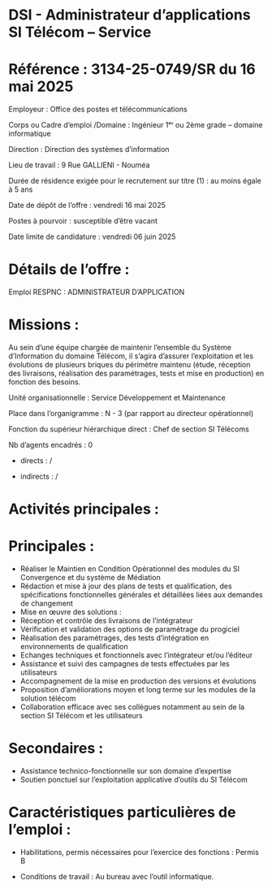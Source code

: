 # DSI - Administrateur d’applications SI Télécom – Service

# Référence : 3134-25-0749/SR du 16 mai 2025

Employeur : Office des postes et télécommunications

Corps ou Cadre d’emploi /Domaine : Ingénieur 1ᵉʳ ou 2ème grade – domaine informatique

Direction : Direction des systèmes d’information

Lieu de travail : 9 Rue GALLIENI - Nouméa

Durée de résidence exigée pour le recrutement sur titre (1) : au moins égale à 5 ans

Date de dépôt de l’offre : vendredi 16 mai 2025

Postes à pourvoir : susceptible d’être vacant

Date limite de candidature : vendredi 06 juin 2025

# Détails de l’offre :

Emploi RESPNC : ADMINISTRATEUR D’APPLICATION

# Missions :

Au sein d’une équipe chargée de maintenir l’ensemble du Système d’Information du domaine Télécom, il s’agira d’assurer l’exploitation et les évolutions de plusieurs briques du périmètre maintenu (étude, réception des livraisons, réalisation des paramétrages, tests et mise en production) en fonction des besoins.

Unité organisationnelle : Service Développement et Maintenance

Place dans l’organigramme : N - 3 (par rapport au directeur opérationnel)

Fonction du supérieur hiérarchique direct : Chef de section SI Télécoms

Nb d’agents encadrés : 0

- directs : /

- indirects : /

# Activités principales :

# Principales :

- Réaliser le Maintien en Condition Opérationnel des modules du SI Convergence et du système de Médiation
- Rédaction et mise à jour des plans de tests et qualification, des spécifications fonctionnelles générales et détaillées liées aux demandes de changement
- Mise en œuvre des solutions :
- Réception et contrôle des livraisons de l’intégrateur
- Vérification et validation des options de paramétrage du progiciel
- Réalisation des paramétrages, des tests d’intégration en environnements de qualification
- Echanges techniques et fonctionnels avec l’intégrateur et/ou l’éditeur
- Assistance et suivi des campagnes de tests effectuées par les utilisateurs
- Accompagnement de la mise en production des versions et évolutions
- Proposition d’améliorations moyen et long terme sur les modules de la solution télécom
- Collaboration efficace avec ses collègues notamment au sein de la section SI Télécom et les utilisateurs

# Secondaires :

- Assistance technico-fonctionnelle sur son domaine d’expertise
- Soutien ponctuel sur l’exploitation applicative d’outils du SI Télécom

# Caractéristiques particulières de l’emploi :

- Habilitations, permis nécessaires pour l’exercice des fonctions : Permis B

- Conditions de travail : Au bureau avec l’outil informatique.